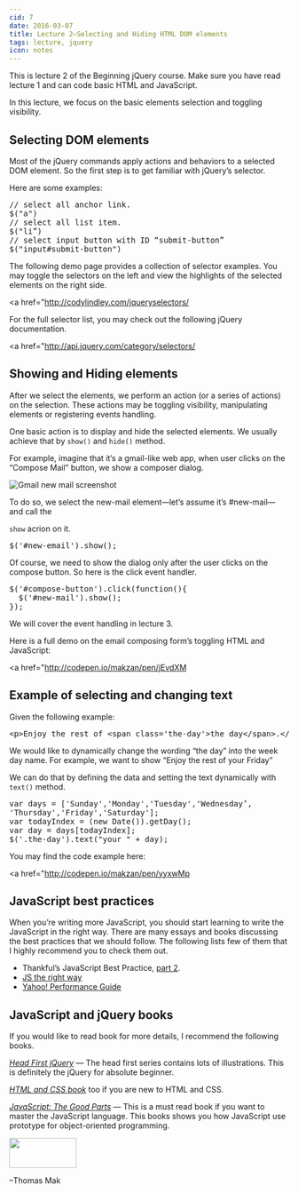 ```yaml
---
cid: 7
date: 2016-03-07
title: Lecture 2—Selecting and Hiding HTML DOM elements
tags: lecture, jquery
icon: notes
---
```


This is lecture 2 of the Beginning jQuery course. Make sure you have read lecture 1 and can code basic HTML and JavaScript.

In this lecture, we focus on the basic elements selection and toggling visibility.

## Selecting DOM elements

Most of the jQuery commands apply actions and behaviors to a selected DOM element. So the first step is to get familiar with jQuery’s selector.

Here are some examples:

<pre>// select all anchor link.
$("a")
// select all list item.
$("li”)
// select input button with ID “submit-button”
$("input#submit-button")
</pre>
The following demo page provides a collection of selector examples. You may toggle the selectors on the left and view the highlights of the selected elements on the right side.

<a href="http://codylindley.com/jqueryselectors/</a>

For the full selector list, you may check out the following jQuery documentation.

<a href="http://api.jquery.com/category/selectors/</a>

## Showing and Hiding elements
After we select the elements, we perform an action (or a series of actions) on the selection. These actions may be toggling visibility, manipulating elements or registering events handling.

One basic action is to display and hide the selected elements. We usually achieve that by <code>show()</code> and <code>hide()</code> method.

For example, imagine that it’s a gmail-like web app, when user clicks on the “Compose Mail” button, we show a composer dialog.

<img src="https://dl.dropboxusercontent.com/u/3079250/Public%20for%20Beginning%20jQuery/Screen%20Shot%202015-03-09%20at%209.31.40%20PM.png" alt="Gmail new mail screenshot">

To do so, we select the new-mail element—let’s assume it’s #new-mail—and call the <br>

<code>show</code> acrion on it.

<pre>$('#new-email').show();
</pre>
Of course, we need to show the dialog only after the user clicks on the compose button. So here is the click event handler.

<pre>$('#compose-button').click(function(){
  $('#new-mail').show();
});
</pre>
We will cover the event handling in lecture 3.

Here is a full demo on the email composing form’s toggling HTML and JavaScript:

<a href="http://codepen.io/makzan/pen/jEvdXM</a>

## Example of selecting and changing text

Given the following example:

<pre>&lt;p&gt;Enjoy the rest of &lt;span class='the-day'&gt;the day&lt;/span&gt;.&lt;/p&gt;
</pre>
We would like to dynamically change the wording “the day” into the week day name. For example, we want to show “Enjoy the rest of your Friday”

We can do that by defining the data and setting the text dynamically with <code>text()</code> method.

<pre>var days = ['Sunday','Monday','Tuesday','Wednesday’,
'Thursday','Friday','Saturday'];
var todayIndex = (new Date()).getDay();
var day = days[todayIndex];
$('.the-day').text("your " + day);
</pre>
You may find the code example here:

<a href="http://codepen.io/makzan/pen/yyxwMp</a>

## JavaScript best practices

When you’re writing more JavaScript, you should start learning to write the JavaScript in the right way. There are many essays and books discussing the best practices that we should follow. The following lists few of them that I highly recommend you to check them out.

<ul>
	<li>Thankful’s JavaScript Best Practice, <a href="http://www.thinkful.com/learn/javascript-best-practices-2/">part 2</a>. </li>
	<li><a href="http://jstherightway.org/">JS the right way</a></li>
	<li><a href="https://developer.yahoo.com/performance/rules.html">Yahoo! Performance Guide</a></li>
</ul>

## JavaScript and jQuery books

If you would like to read book for more details, I recommend the following books.

<em><a href="http://shop.oreilly.com/product/0636920012740.do">Head First jQuery</a></em> — The head first series contains lots of illustrations. This is definitely the jQuery for absolute beginner.

<em><a href="http://www.htmlandcssbook.com/">HTML and CSS book</a></em> too if you are new to HTML and CSS.

<em><a href="http://shop.oreilly.com/product/9780596517748.do">JavaScript: The Good Parts</a></em> — This is a must read book if you want to master the JavaScript language. This books shows you how JavaScript use prototype for object-oriented programming.

<img src="http://mak.la/signature" width="121" height="54" style="width: 121px; height: 54px;">

–Thomas Mak


